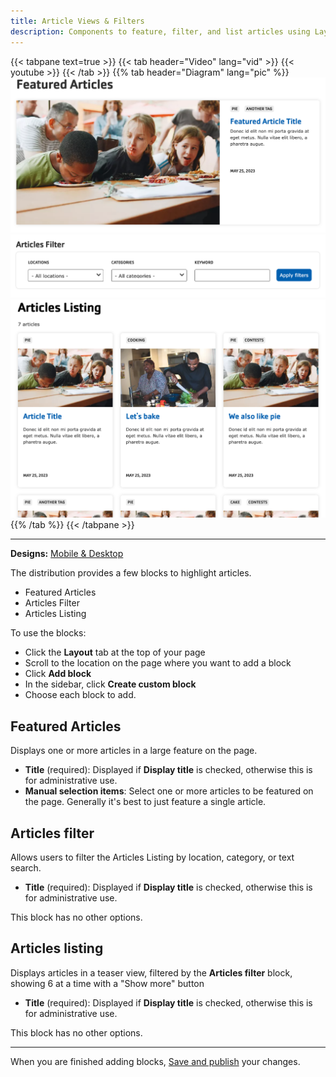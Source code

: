 ```yaml
---
title: Article Views & Filters
description: Components to feature, filter, and list articles using Layout Builder.
---
```


{{< tabpane text=true >}}
{{< tab header="Video" lang="vid" >}}
{{< youtube >}}
{{< /tab >}}
{{% tab header="Diagram" lang="pic" %}}
![A screenshot showing the Featured articles block.](article-views--featured.png)
![A screenshot showing the Articles filter block.](article-views--filter.png)
![A screenshot showing the Articles listing block.](article-views--listing.png)
{{% /tab %}}
{{< /tabpane >}}

-----

**Designs:** [Mobile & Desktop](<../../../../../../assets/img/designs/lb-ui-kit/Article List.jpg>)

The distribution provides a few blocks to highlight articles.

- Featured Articles
- Articles Filter
- Articles Listing

To use the blocks:

- Click the **Layout** tab at the top of your page
- Scroll to the location on the page where you want to add a block
- Click **Add block**
- In the sidebar, click **Create custom block**
- Choose each block to add.

## Featured Articles

Displays one or more articles in a large feature on the page.

- **Title** (required): Displayed if **Display title** is checked, otherwise this is for administrative use.
- **Manual selection items**: Select one or more articles to be featured on the page. Generally it's best to just feature a single article.

## Articles filter

Allows users to filter the Articles Listing by location, category, or text search.

- **Title** (required): Displayed if **Display title** is checked, otherwise this is for administrative use.

This block has no other options.

## Articles listing

Displays articles in a teaser view, filtered by the **Articles filter** block, showing 6 at a time with a "Show more" button

- **Title** (required): Displayed if **Display title** is checked, otherwise this is for administrative use.

This block has no other options.

---

When you are finished adding blocks, [Save and publish](../#saving-and-publishing) your changes.